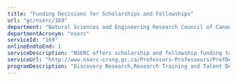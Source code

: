 ```yaml
---
title: "Funding Decisions for Scholarships and Fellowships"
url: "gc/nserc/169"
department: "Natural Sciences and Engineering Research Council of Canada"
departmentAcronym: "nserc"
serviceId: "169"
onlineEndtoEnd: 1
serviceDescription: "NSERC offers scholarship and fellowship funding to students and postdoctoral fellows to support research in the natural sciences and engineering. Funding is awarded on the basis of merit. Program Officers for NSERC's research grant opportunities provide program-related information (including types of funding opportunities, eligibility requirements, deadlines, timelines for decisions, etc.)  to potential funding applicants (students, postdoctoral fellows and administering institutions). Technical assistance with online and paper applications is provided to applicants. Research funding applications are received; applications are reviewed for eligibility; ineligible applicants are notified and inquiries regarding eligibility conditions are responded to;  merit review of applications are conducted; recommendations regarding funding decisions are made; and applicants are notified of research funding decisions. For some programs, financial and personal information is requested and received from successful applicants. Inquiries from both successful and unsuccessful applicants regarding funding decisions are received and further information is provided, as needed. Information on competition results, statistics and program expenditures is posted online, made public and posted on the extranet. Facilitation and administration of research reporting is conducted."
serviceUrl: "http://www.nserc-crsng.gc.ca/Professors-Professeurs/ProfDeadlines-ProfDatelimites_eng.asp#Innovation"
programDescription: "Discovery Research,Research Training and Talent Development,Research Partnerships"
---
```

